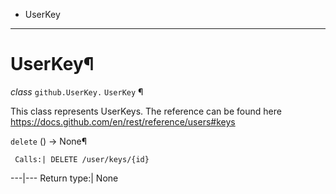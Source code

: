   + UserKey

* * *
# UserKey¶

_class_ `github.UserKey.`  `UserKey` ¶

This class represents UserKeys. The reference can be found here https://docs.github.com/en/rest/reference/users#keys

`delete` () → None¶

     Calls:| DELETE /user/keys/{id}

---|---
Return type:| None
